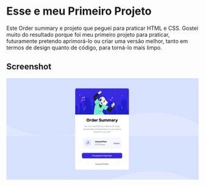# Esse e meu Primeiro Projeto

Este Order summary e projeto que peguei para praticar HTML e CSS. Gostei muito do resultado porque foi meu primeiro projeto para praticar, futuramente pretendo aprimorá-lo ou criar uma versão melhor, tanto em termos de design quanto de código, para torná-lo mais limpo.

## Screenshot

![screenshot](images/screenshot.jpg)